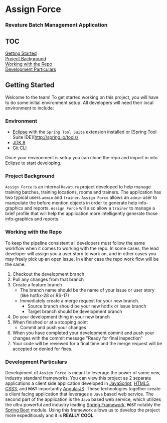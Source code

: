 # Assign Force
### Revature Batch Management Application

## TOC
[Getting Started](#getting-started)  
[Project Background](#project-background)  
[Working with the Repo](#working-with-the-repo)  
[Development Particulars](#development-particulars)  

## Getting Started
Welcome to the team! To get started working on this project, you will have to do some initial environment setup. All developers will need their local environment to include:
    
### Environment
* [Eclipse](https://eclipse.org/downloads) with the `Spring Tool Suite` extension installed or [Spring Tool Suite IDE](http://spring.io/tools/
* [JDK 8](http://www.oracle.com/technetwork/java/javase/downloads/)
* [Git CLI](https://git-scm.com/downloads)

Once your environment is setup you can clone the repo and import in into Eclipse to start developing.

### Project Background
`Assign Force` is an internal `Revature` project developed to help manage training batches, training locations, rooms and trainers. The application has two typical users `admin`
and `trainer`. `Assign Force` allows an `admin` user to manipulate the before mention objects in order to generate help info-graphics and reports. `Assign Force` will also allow
a `trainer` to manage a brief profile that will help the application more intelligently generate those info-graphics and reports.

### Working with the Repo
To keep the pipeline consistent all developers must follow the same workflow when it comes to working with the repo. In some cases, the lead developer will assign you a user story
to work on, and in other cases you may freely pick up an open issue. In either case the repo work flow will be the same.
1. Checkout the development branch
2. Pull any changes from that branch
3. Create a feature branch
    * The branch name should be the name of your issue or user story (like hotfix-28 or RS-17)
    * Immediately create a merge request for your new branch.
        * Source branch should be your new hotfix or issue branch
        * Target branch should be development branch
4. Do your development thing in your new branch
5. When finished or at a stopping point
    * Commit and push your changes
6. When you have completed your development commit and push your changes with the commit message "Ready for final inspection"
7. Your code will be reviewed for a final time and the merge request will be accepted or denied for fixes.


### Development Particulars
Development of `Assign Force` is meant to leverage the power of some new, industry standard frameworks. You can view this project as 2 separate applications a client side
application developed in [JavaScript](https://developer.mozilla.org/en-US/docs/Web/JavaScript/Reference/), [HTML5](https://developer.mozilla.org/en-US/docs/Web/Guide/HTML/HTML5/),
[CSS3](https://developer.mozilla.org/en-US/docs/Web/CSS/), and **`MOST`** importantly [AngularJS](https://docs.angularjs.org/api/). These technologies together create a client
facing application that leverages a `Java` based web service. The second part of the application is the `Java` based web service, which utilizes the ultra powerful and industry leading
[Spring Framework](https://spring.io/docs/), **`MOST`** notably the [Spring Boot](http://docs.spring.io/spring-boot/docs/current/reference/htmlsingle/) module. Using this framework
allows us to develop the project more expeditiously and it is **REALLY COOL**.